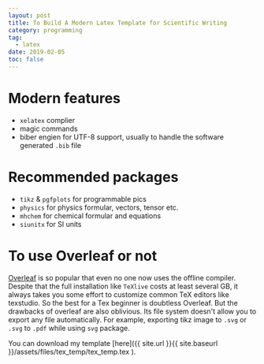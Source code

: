 ```yaml
---
layout: post
title: To Build A Modern Latex Template for Scientific Writing
category: programming
tag: 
  - latex
date: 2019-02-05
toc: false
---
```



# Modern features

- `xelatex` complier
- magic commands
- biber engien for UTF-8 support, usually to handle the software generated `.bib` file

# Recommended packages

- `tikz` & `pgfplots` for programmable pics
- `physics` for physics formular, vectors, tensor etc.
- `mhchem` for chemical formular and equations
- `siunitx` for SI units

# To use Overleaf or not

[Overleaf](https://www.overleaf.com/) is so popular that even no one now uses the offline compiler. 
Despite that the full installation like `TeXlive` costs at least several GB, it always takes you some effort to customize common TeX editors like texstudio. So the best for a Tex beginner is doubtless Overleaf.
But the drawbacks of overleaf are also oblivious. 
Its file system doesn't allow you to export any file automatically.
For example, exporting tikz image to `.svg` or `.svg` to `.pdf` while using `svg` package.

You can download my template [here]({{ site.url }}{{ site.baseurl }}/assets/files/tex_temp/tex_temp.tex ).

